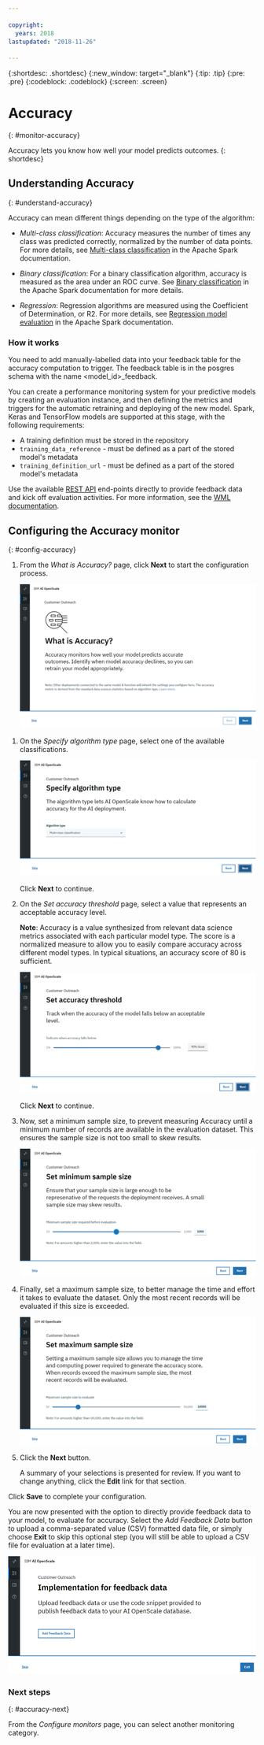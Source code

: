 ```yaml
---

copyright:
  years: 2018
lastupdated: "2018-11-26"

---
```


{:shortdesc: .shortdesc}
{:new_window: target="_blank"}
{:tip: .tip}
{:pre: .pre}
{:codeblock: .codeblock}
{:screen: .screen}

# Accuracy
{: #monitor-accuracy}

Accuracy lets you know how well your model predicts outcomes.
{: shortdesc}

## Understanding Accuracy
{: #understand-accuracy}

Accuracy can mean different things depending on the type of the algorithm:

- *Multi-class classification*: Accuracy measures the number of times any class was predicted correctly, normalized by the number of data points. For more details, see [Multi-class classification](https://spark.apache.org/docs/2.1.0/mllib-evaluation-metrics.html#multiclass-classification) in the Apache Spark documentation.

- *Binary classification*: For a binary classification algorithm, accuracy is measured as the area under an ROC curve. See [Binary classification](https://spark.apache.org/docs/2.1.0/mllib-evaluation-metrics.html#binary-classification) in the Apache Spark documentation for more details.

- *Regression*: Regression algorithms are measured using the Coefficient of Determination, or R2. For more details, see [Regression model evaluation](https://spark.apache.org/docs/2.1.0/mllib-evaluation-metrics.html#regression-model-evaluation) in the Apache Spark documentation.

### How it works

You need to add manually-labelled data into your feedback table for the accuracy computation to trigger. The feedback table is in the posgres schema with the name <model_id>_feedback.

You can create a performance monitoring system for your predictive models by creating an evaluation instance, and then defining the metrics and triggers for the automatic retraining and deploying of the new model. Spark, Keras and TensorFlow models are supported at this stage, with the following requirements:

- A training definition must be stored in the repository
- `training_data_reference` - must be defined as a part of the stored model's metadata
- `training_definition_url` - must be defined as a part of the stored model's metadata

Use the available [REST API](https://watson-ml-api.mybluemix.net/) end-points directly to provide feedback data and kick off evaluation activities. For more information, see the [WML documentation](https://dataplatform.cloud.ibm.com/docs/content/analyze-data/ml-continuous-learning.html?audience=wdp&context=wdp).

## Configuring the Accuracy monitor
{: #config-accuracy}

1.  From the *What is Accuracy?* page, click **Next** to start the configuration process.

    ![What is Accuracy? page](images/accuracy-what-is.png)

<!---

1.  If your model was created with Apache Spark, you must select a Spark instance; this will be the engine that processes model reevaluation and retraining. The system will detect any Spark instances in your IBM Cloud account.

    **NOTE** - if an existing Spark instance is not found, or if you want to provision a new Spark service, click the **Add new connection** link to access the Apache Spark landing page in {{site.data.keyword.Bluemix_notm}}.

    ![Accuracy Spark instance page](images/accuracy-spark.png)

    Click **Next** to continue.

--->

1.  On the *Specify algorithm type* page, select one of the available classifications.

    ![Accuracy Spark instance page](images/accuracy-set-type.png)

    Click **Next** to continue.

1.  On the *Set accuracy threshold* page, select a value that represents an acceptable accuracy level.

    **Note**: Accuracy is a value synthesized from relevant data science metrics associated with each particular model type. The score is a normalized measure to allow you to easily compare accuracy across different model types. In typical situations, an accuracy score of 80 is sufficient.

    ![Set accuracy limit](images/accuracy-set-limit.png)

    Click **Next** to continue.

1.  Now, set a minimum sample size, to prevent measuring Accuracy until a minimum number of records are available in the evaluation dataset. This ensures the sample size is not too small to skew results.

     ![Configure sample size](images/accuracy-config-sample.png)

1.  Finally, set a maximum sample size, to better manage the time and effort it takes to evaluate the dataset. Only the most recent records will be evaluated if this size is exceeded.

     ![Configure max sample size](images/accuracy-config-sample-max.png)

1.  Click the **Next** button.

    A summary of your selections is presented for review. If you want to change anything, click the **Edit** link for that section.

Click **Save** to complete your configuration.

You are now presented with the option to directly provide feedback data to your model, to evaluate for accuracy. Select the *Add Feedback Data* button to upload a comma-separated value (CSV) formatted data file, or simply choose **Exit** to skip this optional step (you will still be able to upload a CSV file for evaluation at a later time).

  ![Configure max sample size](images/accuracy-send-feedback.png)

### Next steps
{: #accuracy-next}

From the *Configure monitors* page, you can select another monitoring category.
